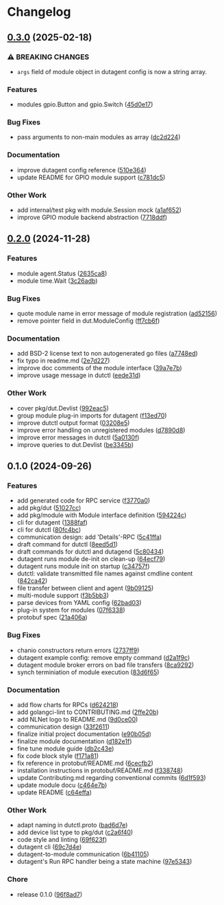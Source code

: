 # Changelog

## [0.3.0](https://github.com/BlindspotSoftware/dutctl/compare/v0.2.0...v0.3.0) (2025-02-18)


### ⚠ BREAKING CHANGES

* `args` field of module object in dutagent config is now a string array.

### Features

* modules gpio.Button and gpio.Switch ([45d0e17](https://github.com/BlindspotSoftware/dutctl/commit/45d0e1707a00f60bf5f02162c7d7f15c04985679))


### Bug Fixes

* pass arguments to non-main modules as array ([dc2d224](https://github.com/BlindspotSoftware/dutctl/commit/dc2d224f5014cec742dbb207742121fcbc6eab84))


### Documentation

* improve dutagent config reference ([510e364](https://github.com/BlindspotSoftware/dutctl/commit/510e3646aa65e012ca12cfe457120ee1a68da6c0))
* update README for GPIO module support ([c781dc5](https://github.com/BlindspotSoftware/dutctl/commit/c781dc50e16c86bcfff910e5942164f6e8ecdb12))


### Other Work

* add internal/test pkg with module.Session mock ([a1af652](https://github.com/BlindspotSoftware/dutctl/commit/a1af652acec26a5147bdc248ed11578ae9278825))
* improve GPIO module backend abstraction ([7718ddf](https://github.com/BlindspotSoftware/dutctl/commit/7718ddff467e889c2e16b959e3b676172ee8ce55))

## [0.2.0](https://github.com/BlindspotSoftware/dutctl/compare/v0.1.0...v0.2.0) (2024-11-28)


### Features

* module agent.Status ([2635ca8](https://github.com/BlindspotSoftware/dutctl/commit/2635ca871c33a5a794b5c6161a8aaa17e099e212))
* module time.Wait ([3c26adb](https://github.com/BlindspotSoftware/dutctl/commit/3c26adb00086366b7ac9267ba6b76fc7cec01a1e))


### Bug Fixes

* quote module name in error message of module registration ([ad52156](https://github.com/BlindspotSoftware/dutctl/commit/ad521569755115b3af3bf165346d301a094181a9))
* remove pointer field in dut.ModuleConfig ([ff7cb6f](https://github.com/BlindspotSoftware/dutctl/commit/ff7cb6f4efe6ef586ab1d5a45d50f22fa66fbfab))


### Documentation

* add BSD-2 license text to non autogenerated go files ([a7748ed](https://github.com/BlindspotSoftware/dutctl/commit/a7748ed6ac749c5b73524266f65dc7ee3efb9492))
* fix typo in readme.md ([2e7d227](https://github.com/BlindspotSoftware/dutctl/commit/2e7d22797e04fc6376254e88584e065f1a956130))
* improve doc comments of the module interface ([39a7e7b](https://github.com/BlindspotSoftware/dutctl/commit/39a7e7b8d89d82400277b67368f5efda2b5133c9))
* improve usage message in dutctl ([eede31d](https://github.com/BlindspotSoftware/dutctl/commit/eede31ddcde939cde64cd45722cf4efbba460848))


### Other Work

* cover pkg/dut.Devlist ([992eac5](https://github.com/BlindspotSoftware/dutctl/commit/992eac50d323bb4a68155eae477a63663ba6e8fd))
* group module plug-in imports for dutagent ([f13ed70](https://github.com/BlindspotSoftware/dutctl/commit/f13ed70350ea43ff5eeb99c0875461e3b8b479b5))
* improve dutctl output format ([03208e5](https://github.com/BlindspotSoftware/dutctl/commit/03208e58dce96f084ef7f433a6716734dc874875))
* improve error handling on unregistered modules ([d7890d8](https://github.com/BlindspotSoftware/dutctl/commit/d7890d89260a0e5d716f1f354709262faeacf870))
* improve error messages in dutctl ([5a0130f](https://github.com/BlindspotSoftware/dutctl/commit/5a0130fad402f6e7248b94a7b06d2f4597869b42))
* improve queries to dut.Devlist ([be3345b](https://github.com/BlindspotSoftware/dutctl/commit/be3345b824b7ece558670a0976b5adddbbe6b07c))

## 0.1.0 (2024-09-26)


### Features

* add generated code for RPC service ([f3770a0](https://github.com/BlindspotSoftware/dutctl/commit/f3770a0199cbbfce477192c33995d659f0e9d562))
* add pkg/dut ([51027cc](https://github.com/BlindspotSoftware/dutctl/commit/51027ccb5d5471462afead94349a259a0cef72b9))
* add pkg/module with Module interface definition ([594224c](https://github.com/BlindspotSoftware/dutctl/commit/594224ce621fb2145f523975ccd47f29df3143ef))
* cli for dutagent ([1388faf](https://github.com/BlindspotSoftware/dutctl/commit/1388faf88d96cff39f3bb90caec0d9c505675b69))
* cli for dutctl ([80fc4bc](https://github.com/BlindspotSoftware/dutctl/commit/80fc4bc4022ab99a3338b5e0d8dde1bbfe5c8ceb))
* communication design: add 'Details'-RPC ([5c41ffa](https://github.com/BlindspotSoftware/dutctl/commit/5c41ffa32a927ef107d9f2080a38d4f1f2c0a879))
* draft command for dutctl ([8eed5d1](https://github.com/BlindspotSoftware/dutctl/commit/8eed5d176baf860abddc08b135c62cab20c4b545))
* draft commands for dutctl and dutagend ([5c80434](https://github.com/BlindspotSoftware/dutctl/commit/5c80434483ed619902b594793594af7adc6d219f))
* dutagent runs module de-init on clean-up ([64ecf79](https://github.com/BlindspotSoftware/dutctl/commit/64ecf79af24740c0e87ea04c12c86b6663786192))
* dutagent runs module init on startup ([c34757f](https://github.com/BlindspotSoftware/dutctl/commit/c34757f417935d145c5b4316c1d4cbefa8e87af8))
* dutctl: validate transmitted file names against cmdline content ([842ca42](https://github.com/BlindspotSoftware/dutctl/commit/842ca427dc7acf171e9f9e4c57da4561653e7044))
* file transfer between client and agent ([9b09125](https://github.com/BlindspotSoftware/dutctl/commit/9b0912557c09bff9e6aa9c63423aca0c746ec34c))
* multi-module support ([f3b5bb3](https://github.com/BlindspotSoftware/dutctl/commit/f3b5bb31679fcea294fc7b062c5b0c498b16987e))
* parse devices from YAML config ([62bad03](https://github.com/BlindspotSoftware/dutctl/commit/62bad0364c7f864aaf64bba51f902285dfc89b24))
* plug-in system for modules ([07f6338](https://github.com/BlindspotSoftware/dutctl/commit/07f6338c8daf5fac55fb9fe2ebcb9cfa94cfc663))
* protobuf spec ([21a406a](https://github.com/BlindspotSoftware/dutctl/commit/21a406ae0cfd0598a848d167e3b0ceadb36b8cdc))


### Bug Fixes

* chanio constructors return errors ([2737ff9](https://github.com/BlindspotSoftware/dutctl/commit/2737ff93f36ca1ea4a15f9ee8c40465eb3e72f88))
* dutagent example config: remove empty command ([d2a1f9c](https://github.com/BlindspotSoftware/dutctl/commit/d2a1f9ca20d5af8ce4a8925f8e8a8e4c740e89d3))
* dutagent module broker errors on bad file transfers ([8ca9292](https://github.com/BlindspotSoftware/dutctl/commit/8ca92925e0b9617cf0e95186cc87fcf5ac3730dd))
* synch terminiation of module execution ([83d6f65](https://github.com/BlindspotSoftware/dutctl/commit/83d6f6529f0ee673727581f0ed4d14cdbd5450ec))


### Documentation

* add flow charts for RPCs ([d624218](https://github.com/BlindspotSoftware/dutctl/commit/d6242183204273d06e150bc7fe55064f4f3bbf14))
* add golangci-lint to CONTRIBUTING.md ([2ffe20b](https://github.com/BlindspotSoftware/dutctl/commit/2ffe20bae7aafec751a12058c12e04cebe02f770))
* add NLNet logo to README.md ([9d0ce00](https://github.com/BlindspotSoftware/dutctl/commit/9d0ce006a4461fad434c0d3fb4861c16ed01e447))
* communication design ([33f2611](https://github.com/BlindspotSoftware/dutctl/commit/33f26114bd2edb0e641cf2f34825667a4f18e60d))
* finalize initial project documentation ([e90b05d](https://github.com/BlindspotSoftware/dutctl/commit/e90b05d7245ddb98ad41cbab2fac3f0d0d6c3c93))
* finalize module documentation ([d182e1f](https://github.com/BlindspotSoftware/dutctl/commit/d182e1fa84a44368cfc79e607a6937a7db0e3bfa))
* fine tune module guide ([db2c43e](https://github.com/BlindspotSoftware/dutctl/commit/db2c43ef97c4e006a5f761892c9c89f3400f662c))
* fix code block style ([f171a81](https://github.com/BlindspotSoftware/dutctl/commit/f171a81d782ff1e15a23f3428145d60aac05707a))
* fix reference in protobuf/README.md ([6cecfb2](https://github.com/BlindspotSoftware/dutctl/commit/6cecfb204258225898297d4695e7d22c3d53b14d))
* installation instructions in protobuf/README.md ([f338748](https://github.com/BlindspotSoftware/dutctl/commit/f338748f1ef0ae25c56da072a48e976e607aed56))
* update Contributing.md regarding conventional commits ([6d1f593](https://github.com/BlindspotSoftware/dutctl/commit/6d1f59345cd1927a0f7e56edbcd300e776b4ad13))
* update module docu ([c464e7b](https://github.com/BlindspotSoftware/dutctl/commit/c464e7b8b30d3a893c0c4977e0099d4589d9961a))
* update README ([c64effa](https://github.com/BlindspotSoftware/dutctl/commit/c64effa173aaa9a634b186f8f8a938b407504c88))


### Other Work

* adapt naming in dutctl.proto ([bad6d7e](https://github.com/BlindspotSoftware/dutctl/commit/bad6d7ec94ff3b023856fd174287b6563d314a52))
* add device list type to pkg/dut ([c2a6f40](https://github.com/BlindspotSoftware/dutctl/commit/c2a6f4021822de9e7b0424c68c4b5a997edab433))
* code style and linting ([69f623f](https://github.com/BlindspotSoftware/dutctl/commit/69f623f108d75ae231a56ca01a96090a34d10049))
* dutagent cli ([69c7d4e](https://github.com/BlindspotSoftware/dutctl/commit/69c7d4e129c1f78c09151cde9c6d4318f6811cc7))
* dutagent-to-module communication ([6b41105](https://github.com/BlindspotSoftware/dutctl/commit/6b4110525cb802d697fb60a1efafa49aa73067b8))
* dutagent's Run RPC handler being a state machine ([97e5343](https://github.com/BlindspotSoftware/dutctl/commit/97e5343206a359dbbd79970a45f74cfecd7bf680))


### Chore

* release 0.1.0 ([96f8ad7](https://github.com/BlindspotSoftware/dutctl/commit/96f8ad7e92b252f4ba5a567ea0fc7bad0ce3e7a4))
